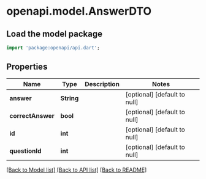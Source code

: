 # openapi.model.AnswerDTO

## Load the model package
```dart
import 'package:openapi/api.dart';
```

## Properties
Name | Type | Description | Notes
------------ | ------------- | ------------- | -------------
**answer** | **String** |  | [optional] [default to null]
**correctAnswer** | **bool** |  | [optional] [default to null]
**id** | **int** |  | [optional] [default to null]
**questionId** | **int** |  | [optional] [default to null]

[[Back to Model list]](../README.md#documentation-for-models) [[Back to API list]](../README.md#documentation-for-api-endpoints) [[Back to README]](../README.md)


